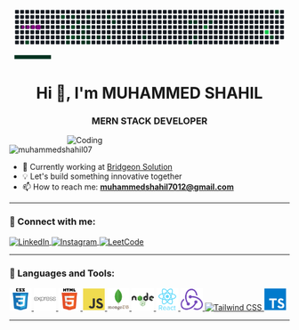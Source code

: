 <svg viewBox="-16 -32 880 192" width="880" height="192" xmlns="http://www.w3.org/2000/svg"><desc>Generated with https://github.com/Platane/snk</desc><style>:root{--cb:#1b1f230a;--cs:purple;--ce:#161b22;--c0:#161b22;--c1:#01311f;--c2:#034525;--c3:#0f6d31;--c4:#00c647}.c{shape-rendering:geometricPrecision;fill:var(--ce);stroke-width:1px;stroke:var(--cb);animation:none 27300ms linear infinite;width:12px;height:12px}@keyframes c0{5.12%{fill:var(--c1)}5.14%,100%{fill:var(--ce)}}.c.c0{fill:var(--c1);animation-name:c0}@keyframes c1{4.75%{fill:var(--c1)}4.77%,100%{fill:var(--ce)}}.c.c1{fill:var(--c1);animation-name:c1}@keyframes c2{61.16%{fill:var(--c2)}61.18%,100%{fill:var(--ce)}}.c.c2{fill:var(--c2);animation-name:c2}@keyframes c3{4.39%{fill:var(--c1)}4.41%,100%{fill:var(--ce)}}.c.c3{fill:var(--c1);animation-name:c3}@keyframes c4{2.19%{fill:var(--c1)}2.21%,100%{fill:var(--ce)}}.c.c4{fill:var(--c1);animation-name:c4}@keyframes c5{2.55%{fill:var(--c1)}2.57%,100%{fill:var(--ce)}}.c.c5{fill:var(--c1);animation-name:c5}@keyframes c6{56.77%{fill:var(--c2)}56.79%,100%{fill:var(--ce)}}.c.c6{fill:var(--c2);animation-name:c6}@keyframes c7{8.41%{fill:var(--c1)}8.43%,100%{fill:var(--ce)}}.c.c7{fill:var(--c1);animation-name:c7}@keyframes c8{9.51%{fill:var(--c1)}9.53%,100%{fill:var(--ce)}}.c.c8{fill:var(--c1);animation-name:c8}@keyframes c9{9.88%{fill:var(--c1)}9.9%,100%{fill:var(--ce)}}.c.c9{fill:var(--c1);animation-name:c9}@keyframes ca{15.01%{fill:var(--c1)}15.03%,100%{fill:var(--ce)}}.c.ca{fill:var(--c1);animation-name:ca}@keyframes cb{55.3%{fill:var(--c2)}55.32%,100%{fill:var(--ce)}}.c.cb{fill:var(--c2);animation-name:cb}@keyframes cc{54.57%{fill:var(--c2)}54.59%,100%{fill:var(--ce)}}.c.cc{fill:var(--c2);animation-name:cc}@keyframes cd{15.74%{fill:var(--c1)}15.76%,100%{fill:var(--ce)}}.c.cd{fill:var(--c1);animation-name:cd}@keyframes ce{16.84%{fill:var(--c1)}16.86%,100%{fill:var(--ce)}}.c.ce{fill:var(--c1);animation-name:ce}@keyframes cf{12.81%{fill:var(--c1)}12.83%,100%{fill:var(--ce)}}.c.cf{fill:var(--c1);animation-name:cf}@keyframes cg{12.44%{fill:var(--c1)}12.46%,100%{fill:var(--ce)}}.c.cg{fill:var(--c1);animation-name:cg}@keyframes ch{12.08%{fill:var(--c1)}12.1%,100%{fill:var(--ce)}}.c.ch{fill:var(--c1);animation-name:ch}@keyframes ci{10.98%{fill:var(--c1)}11%,100%{fill:var(--ce)}}.c.ci{fill:var(--c1);animation-name:ci}@keyframes cj{13.91%{fill:var(--c1)}13.93%,100%{fill:var(--ce)}}.c.cj{fill:var(--c1);animation-name:cj}@keyframes ck{13.18%{fill:var(--c1)}13.2%,100%{fill:var(--ce)}}.c.ck{fill:var(--c1);animation-name:ck}@keyframes cl{11.71%{fill:var(--c1)}11.73%,100%{fill:var(--ce)}}.c.cl{fill:var(--c1);animation-name:cl}@keyframes cm{11.35%{fill:var(--c1)}11.37%,100%{fill:var(--ce)}}.c.cm{fill:var(--c1);animation-name:cm}@keyframes cn{18.31%{fill:var(--c1)}18.33%,100%{fill:var(--ce)}}.c.cn{fill:var(--c1);animation-name:cn}@keyframes co{21.24%{fill:var(--c1)}21.26%,100%{fill:var(--ce)}}.c.co{fill:var(--c1);animation-name:co}@keyframes cp{19.04%{fill:var(--c1)}19.06%,100%{fill:var(--ce)}}.c.cp{fill:var(--c1);animation-name:cp}@keyframes cq{20.5%{fill:var(--c1)}20.52%,100%{fill:var(--ce)}}.c.cq{fill:var(--c1);animation-name:cq}@keyframes cr{25.26%{fill:var(--c1)}25.28%,100%{fill:var(--ce)}}.c.cr{fill:var(--c1);animation-name:cr}@keyframes cs{31.13%{fill:var(--c1)}31.15%,100%{fill:var(--ce)}}.c.cs{fill:var(--c1);animation-name:cs}@keyframes ct{29.66%{fill:var(--c1)}29.68%,100%{fill:var(--ce)}}.c.ct{fill:var(--c1);animation-name:ct}@keyframes cu{31.49%{fill:var(--c1)}31.51%,100%{fill:var(--ce)}}.c.cu{fill:var(--c1);animation-name:cu}@keyframes cv{28.93%{fill:var(--c1)}28.95%,100%{fill:var(--ce)}}.c.cv{fill:var(--c1);animation-name:cv}@keyframes cw{75.08%{fill:var(--c3)}75.1%,100%{fill:var(--ce)}}.c.cw{fill:var(--c3);animation-name:cw}@keyframes cx{32.59%{fill:var(--c1)}32.61%,100%{fill:var(--ce)}}.c.cx{fill:var(--c1);animation-name:cx}@keyframes cy{79.84%{fill:var(--c4)}79.86%,100%{fill:var(--ce)}}.c.cy{fill:var(--c4);animation-name:cy}@keyframes cz{40.28%{fill:var(--c2)}40.3%,100%{fill:var(--ce)}}.c.cz{fill:var(--c2);animation-name:cz}@keyframes c10{38.09%{fill:var(--c2)}38.11%,100%{fill:var(--ce)}}.c.c10{fill:var(--c2);animation-name:c10}.u{transform-origin:0 0;transform:scale(0,1);animation:none linear 27300ms infinite}@keyframes u0{2.19%{transform:scale(0.000,1)}2.21%,2.55%{transform:scale(0.034,1)}2.57%,4.39%{transform:scale(0.069,1)}4.41%,4.75%{transform:scale(0.103,1)}4.77%,5.12%{transform:scale(0.138,1)}5.14%,8.41%{transform:scale(0.172,1)}8.43%,9.51%{transform:scale(0.207,1)}9.53%,9.88%{transform:scale(0.241,1)}9.9%,10.98%{transform:scale(0.276,1)}11%,11.35%{transform:scale(0.310,1)}11.37%,11.71%{transform:scale(0.345,1)}11.73%,12.08%{transform:scale(0.379,1)}12.1%,12.44%{transform:scale(0.414,1)}12.46%,12.81%{transform:scale(0.448,1)}12.83%,13.18%{transform:scale(0.483,1)}13.2%,13.91%{transform:scale(0.517,1)}13.93%,15.01%{transform:scale(0.552,1)}15.03%,15.74%{transform:scale(0.586,1)}15.76%,16.84%{transform:scale(0.621,1)}16.86%,18.31%{transform:scale(0.655,1)}18.33%,19.04%{transform:scale(0.690,1)}19.06%,20.5%{transform:scale(0.724,1)}20.52%,21.24%{transform:scale(0.759,1)}21.26%,25.26%{transform:scale(0.793,1)}25.28%,28.93%{transform:scale(0.828,1)}28.95%,29.66%{transform:scale(0.862,1)}29.68%,31.13%{transform:scale(0.897,1)}31.15%,31.49%{transform:scale(0.931,1)}31.51%,32.59%{transform:scale(0.966,1)}32.61%,100%{transform:scale(1.000,1)}}.u.u0{fill:var(--c1);animation-name:u0;transform-origin:0.0px 0}@keyframes u1{38.09%{transform:scale(0.000,1)}38.11%,40.28%{transform:scale(0.167,1)}40.3%,54.57%{transform:scale(0.333,1)}54.59%,55.3%{transform:scale(0.500,1)}55.32%,56.77%{transform:scale(0.667,1)}56.79%,61.16%{transform:scale(0.833,1)}61.18%,100%{transform:scale(1.000,1)}}.u.u1{fill:var(--c2);animation-name:u1;transform-origin:664.6px 0}@keyframes u2{75.08%{transform:scale(0.000,1)}75.1%,100%{transform:scale(1.000,1)}}.u.u2{fill:var(--c3);animation-name:u2;transform-origin:802.2px 0}@keyframes u3{79.84%{transform:scale(0.000,1)}79.86%,100%{transform:scale(1.000,1)}}.u.u3{fill:var(--c4);animation-name:u3;transform-origin:825.1px 0}.s{shape-rendering:geometricPrecision;fill:var(--cs);animation:none linear 27300ms infinite}@keyframes s0{0%,99.63%{transform:translate(0px,-16px)}0.37%{transform:translate(0px,0px)}1.83%{transform:translate(64px,0px)}2.2%{transform:translate(64px,16px)}2.56%,97.07%{transform:translate(80px,16px)}2.93%{transform:translate(80px,32px)}3.66%{transform:translate(48px,32px)}4.4%{transform:translate(48px,64px)}5.13%{transform:translate(16px,64px)}5.49%{transform:translate(16px,48px)}8.79%{transform:translate(160px,48px)}9.89%{transform:translate(160px,96px)}11.36%{transform:translate(224px,96px)}11.72%{transform:translate(224px,80px)}12.09%{transform:translate(208px,80px)}12.82%{transform:translate(208px,48px)}13.19%{transform:translate(224px,48px)}13.92%{transform:translate(224px,16px)}15.02%,56.04%{transform:translate(176px,16px)}15.38%{transform:translate(176px,32px)}15.75%{transform:translate(192px,32px)}16.85%{transform:translate(192px,80px)}19.41%{transform:translate(304px,80px)}20.88%{transform:translate(304px,16px)}21.25%{transform:translate(288px,16px)}21.61%{transform:translate(288px,32px)}24.18%{transform:translate(400px,32px)}25.27%{transform:translate(400px,80px)}28.94%{transform:translate(560px,80px)}29.3%{transform:translate(560px,96px)}29.67%{transform:translate(544px,96px)}31.14%{transform:translate(544px,32px)}37.36%{transform:translate(816px,32px)}38.1%{transform:translate(816px,0px)}38.46%{transform:translate(800px,0px)}40.29%{transform:translate(800px,80px)}54.58%{transform:translate(176px,80px)}59.34%{transform:translate(32px,16px)}61.17%{transform:translate(32px,96px)}73.99%{transform:translate(592px,96px)}75.09%{transform:translate(592px,48px)}79.49%{transform:translate(784px,48px)}79.85%{transform:translate(784px,64px)}94.87%{transform:translate(128px,64px)}95.24%{transform:translate(128px,48px)}95.6%{transform:translate(112px,48px)}96.34%{transform:translate(112px,16px)}97.8%{transform:translate(80px,-16px)}}.s.s0{transform:translate(0px,-16px);animation-name:s0}@keyframes s1{0%,99.63%{transform:translate(16px,-16px)}0.37%{transform:translate(0px,-16px)}0.73%{transform:translate(0px,0px)}2.2%{transform:translate(64px,0px)}2.56%{transform:translate(64px,16px)}2.93%,97.44%{transform:translate(80px,16px)}3.3%{transform:translate(80px,32px)}4.03%{transform:translate(48px,32px)}4.76%{transform:translate(48px,64px)}5.49%{transform:translate(16px,64px)}5.86%{transform:translate(16px,48px)}9.16%{transform:translate(160px,48px)}10.26%{transform:translate(160px,96px)}11.72%{transform:translate(224px,96px)}12.09%{transform:translate(224px,80px)}12.45%{transform:translate(208px,80px)}13.19%{transform:translate(208px,48px)}13.55%{transform:translate(224px,48px)}14.29%{transform:translate(224px,16px)}15.38%,56.41%{transform:translate(176px,16px)}15.75%{transform:translate(176px,32px)}16.12%{transform:translate(192px,32px)}17.22%{transform:translate(192px,80px)}19.78%{transform:translate(304px,80px)}21.25%{transform:translate(304px,16px)}21.61%{transform:translate(288px,16px)}21.98%{transform:translate(288px,32px)}24.54%{transform:translate(400px,32px)}25.64%{transform:translate(400px,80px)}29.3%{transform:translate(560px,80px)}29.67%{transform:translate(560px,96px)}30.04%{transform:translate(544px,96px)}31.5%{transform:translate(544px,32px)}37.73%{transform:translate(816px,32px)}38.46%{transform:translate(816px,0px)}38.83%{transform:translate(800px,0px)}40.66%{transform:translate(800px,80px)}54.95%{transform:translate(176px,80px)}59.71%{transform:translate(32px,16px)}61.54%{transform:translate(32px,96px)}74.36%{transform:translate(592px,96px)}75.46%{transform:translate(592px,48px)}79.85%{transform:translate(784px,48px)}80.22%{transform:translate(784px,64px)}95.24%{transform:translate(128px,64px)}95.6%{transform:translate(128px,48px)}95.97%{transform:translate(112px,48px)}96.7%{transform:translate(112px,16px)}98.17%{transform:translate(80px,-16px)}}.s.s1{transform:translate(16px,-16px);animation-name:s1}@keyframes s2{0%,99.63%{transform:translate(32px,-16px)}0.73%{transform:translate(0px,-16px)}1.1%{transform:translate(0px,0px)}2.56%{transform:translate(64px,0px)}2.93%{transform:translate(64px,16px)}3.3%,97.8%{transform:translate(80px,16px)}3.66%{transform:translate(80px,32px)}4.4%{transform:translate(48px,32px)}5.13%{transform:translate(48px,64px)}5.86%{transform:translate(16px,64px)}6.23%{transform:translate(16px,48px)}9.52%{transform:translate(160px,48px)}10.62%{transform:translate(160px,96px)}12.09%{transform:translate(224px,96px)}12.45%{transform:translate(224px,80px)}12.82%{transform:translate(208px,80px)}13.55%{transform:translate(208px,48px)}13.92%{transform:translate(224px,48px)}14.65%{transform:translate(224px,16px)}15.75%,56.78%{transform:translate(176px,16px)}16.12%{transform:translate(176px,32px)}16.48%{transform:translate(192px,32px)}17.58%{transform:translate(192px,80px)}20.15%{transform:translate(304px,80px)}21.61%{transform:translate(304px,16px)}21.98%{transform:translate(288px,16px)}22.34%{transform:translate(288px,32px)}24.91%{transform:translate(400px,32px)}26.01%{transform:translate(400px,80px)}29.67%{transform:translate(560px,80px)}30.04%{transform:translate(560px,96px)}30.4%{transform:translate(544px,96px)}31.87%{transform:translate(544px,32px)}38.1%{transform:translate(816px,32px)}38.83%{transform:translate(816px,0px)}39.19%{transform:translate(800px,0px)}41.03%{transform:translate(800px,80px)}55.31%{transform:translate(176px,80px)}60.07%{transform:translate(32px,16px)}61.9%{transform:translate(32px,96px)}74.73%{transform:translate(592px,96px)}75.82%{transform:translate(592px,48px)}80.22%{transform:translate(784px,48px)}80.59%{transform:translate(784px,64px)}95.6%{transform:translate(128px,64px)}95.97%{transform:translate(128px,48px)}96.34%{transform:translate(112px,48px)}97.07%{transform:translate(112px,16px)}98.53%{transform:translate(80px,-16px)}}.s.s2{transform:translate(32px,-16px);animation-name:s2}@keyframes s3{0%,99.63%{transform:translate(48px,-16px)}1.1%{transform:translate(0px,-16px)}1.47%{transform:translate(0px,0px)}2.93%{transform:translate(64px,0px)}3.3%{transform:translate(64px,16px)}3.66%,98.17%{transform:translate(80px,16px)}4.03%{transform:translate(80px,32px)}4.76%{transform:translate(48px,32px)}5.49%{transform:translate(48px,64px)}6.23%{transform:translate(16px,64px)}6.59%{transform:translate(16px,48px)}9.89%{transform:translate(160px,48px)}10.99%{transform:translate(160px,96px)}12.45%{transform:translate(224px,96px)}12.82%{transform:translate(224px,80px)}13.19%{transform:translate(208px,80px)}13.92%{transform:translate(208px,48px)}14.29%{transform:translate(224px,48px)}15.02%{transform:translate(224px,16px)}16.12%,57.14%{transform:translate(176px,16px)}16.48%{transform:translate(176px,32px)}16.85%{transform:translate(192px,32px)}17.95%{transform:translate(192px,80px)}20.51%{transform:translate(304px,80px)}21.98%{transform:translate(304px,16px)}22.34%{transform:translate(288px,16px)}22.71%{transform:translate(288px,32px)}25.27%{transform:translate(400px,32px)}26.37%{transform:translate(400px,80px)}30.04%{transform:translate(560px,80px)}30.4%{transform:translate(560px,96px)}30.77%{transform:translate(544px,96px)}32.23%{transform:translate(544px,32px)}38.46%{transform:translate(816px,32px)}39.19%{transform:translate(816px,0px)}39.56%{transform:translate(800px,0px)}41.39%{transform:translate(800px,80px)}55.68%{transform:translate(176px,80px)}60.44%{transform:translate(32px,16px)}62.27%{transform:translate(32px,96px)}75.09%{transform:translate(592px,96px)}76.19%{transform:translate(592px,48px)}80.59%{transform:translate(784px,48px)}80.95%{transform:translate(784px,64px)}95.97%{transform:translate(128px,64px)}96.34%{transform:translate(128px,48px)}96.7%{transform:translate(112px,48px)}97.44%{transform:translate(112px,16px)}98.9%{transform:translate(80px,-16px)}}.s.s3{transform:translate(48px,-16px);animation-name:s3}</style><rect class="c" x="2" y="2" rx="2" ry="2"/><rect class="c" x="2" y="18" rx="2" ry="2"/><rect class="c" x="2" y="34" rx="2" ry="2"/><rect class="c" x="2" y="50" rx="2" ry="2"/><rect class="c" x="2" y="66" rx="2" ry="2"/><rect class="c" x="2" y="82" rx="2" ry="2"/><rect class="c" x="2" y="98" rx="2" ry="2"/><rect class="c" x="18" y="2" rx="2" ry="2"/><rect class="c" x="18" y="18" rx="2" ry="2"/><rect class="c" x="18" y="34" rx="2" ry="2"/><rect class="c" x="18" y="50" rx="2" ry="2"/><rect class="c c0" x="18" y="66" rx="2" ry="2"/><rect class="c" x="18" y="82" rx="2" ry="2"/><rect class="c" x="18" y="98" rx="2" ry="2"/><rect class="c" x="34" y="2" rx="2" ry="2"/><rect class="c" x="34" y="18" rx="2" ry="2"/><rect class="c" x="34" y="34" rx="2" ry="2"/><rect class="c" x="34" y="50" rx="2" ry="2"/><rect class="c c1" x="34" y="66" rx="2" ry="2"/><rect class="c" x="34" y="82" rx="2" ry="2"/><rect class="c c2" x="34" y="98" rx="2" ry="2"/><rect class="c" x="50" y="2" rx="2" ry="2"/><rect class="c" x="50" y="18" rx="2" ry="2"/><rect class="c" x="50" y="34" rx="2" ry="2"/><rect class="c" x="50" y="50" rx="2" ry="2"/><rect class="c c3" x="50" y="66" rx="2" ry="2"/><rect class="c" x="50" y="82" rx="2" ry="2"/><rect class="c" x="50" y="98" rx="2" ry="2"/><rect class="c" x="66" y="2" rx="2" ry="2"/><rect class="c c4" x="66" y="18" rx="2" ry="2"/><rect class="c" x="66" y="34" rx="2" ry="2"/><rect class="c" x="66" y="50" rx="2" ry="2"/><rect class="c" x="66" y="66" rx="2" ry="2"/><rect class="c" x="66" y="82" rx="2" ry="2"/><rect class="c" x="66" y="98" rx="2" ry="2"/><rect class="c" x="82" y="2" rx="2" ry="2"/><rect class="c c5" x="82" y="18" rx="2" ry="2"/><rect class="c" x="82" y="34" rx="2" ry="2"/><rect class="c" x="82" y="50" rx="2" ry="2"/><rect class="c" x="82" y="66" rx="2" ry="2"/><rect class="c" x="82" y="82" rx="2" ry="2"/><rect class="c" x="82" y="98" rx="2" ry="2"/><rect class="c" x="98" y="2" rx="2" ry="2"/><rect class="c" x="98" y="18" rx="2" ry="2"/><rect class="c" x="98" y="34" rx="2" ry="2"/><rect class="c" x="98" y="50" rx="2" ry="2"/><rect class="c" x="98" y="66" rx="2" ry="2"/><rect class="c" x="98" y="82" rx="2" ry="2"/><rect class="c" x="98" y="98" rx="2" ry="2"/><rect class="c" x="114" y="2" rx="2" ry="2"/><rect class="c" x="114" y="18" rx="2" ry="2"/><rect class="c" x="114" y="34" rx="2" ry="2"/><rect class="c" x="114" y="50" rx="2" ry="2"/><rect class="c" x="114" y="66" rx="2" ry="2"/><rect class="c" x="114" y="82" rx="2" ry="2"/><rect class="c" x="114" y="98" rx="2" ry="2"/><rect class="c" x="130" y="2" rx="2" ry="2"/><rect class="c" x="130" y="18" rx="2" ry="2"/><rect class="c" x="130" y="34" rx="2" ry="2"/><rect class="c" x="130" y="50" rx="2" ry="2"/><rect class="c" x="130" y="66" rx="2" ry="2"/><rect class="c" x="130" y="82" rx="2" ry="2"/><rect class="c" x="130" y="98" rx="2" ry="2"/><rect class="c" x="146" y="2" rx="2" ry="2"/><rect class="c c6" x="146" y="18" rx="2" ry="2"/><rect class="c" x="146" y="34" rx="2" ry="2"/><rect class="c c7" x="146" y="50" rx="2" ry="2"/><rect class="c" x="146" y="66" rx="2" ry="2"/><rect class="c" x="146" y="82" rx="2" ry="2"/><rect class="c" x="146" y="98" rx="2" ry="2"/><rect class="c" x="162" y="2" rx="2" ry="2"/><rect class="c" x="162" y="18" rx="2" ry="2"/><rect class="c" x="162" y="34" rx="2" ry="2"/><rect class="c" x="162" y="50" rx="2" ry="2"/><rect class="c" x="162" y="66" rx="2" ry="2"/><rect class="c c8" x="162" y="82" rx="2" ry="2"/><rect class="c c9" x="162" y="98" rx="2" ry="2"/><rect class="c" x="178" y="2" rx="2" ry="2"/><rect class="c ca" x="178" y="18" rx="2" ry="2"/><rect class="c" x="178" y="34" rx="2" ry="2"/><rect class="c cb" x="178" y="50" rx="2" ry="2"/><rect class="c" x="178" y="66" rx="2" ry="2"/><rect class="c cc" x="178" y="82" rx="2" ry="2"/><rect class="c" x="178" y="98" rx="2" ry="2"/><rect class="c" x="194" y="2" rx="2" ry="2"/><rect class="c" x="194" y="18" rx="2" ry="2"/><rect class="c cd" x="194" y="34" rx="2" ry="2"/><rect class="c" x="194" y="50" rx="2" ry="2"/><rect class="c" x="194" y="66" rx="2" ry="2"/><rect class="c ce" x="194" y="82" rx="2" ry="2"/><rect class="c" x="194" y="98" rx="2" ry="2"/><rect class="c" x="210" y="2" rx="2" ry="2"/><rect class="c" x="210" y="18" rx="2" ry="2"/><rect class="c" x="210" y="34" rx="2" ry="2"/><rect class="c cf" x="210" y="50" rx="2" ry="2"/><rect class="c cg" x="210" y="66" rx="2" ry="2"/><rect class="c ch" x="210" y="82" rx="2" ry="2"/><rect class="c ci" x="210" y="98" rx="2" ry="2"/><rect class="c" x="226" y="2" rx="2" ry="2"/><rect class="c cj" x="226" y="18" rx="2" ry="2"/><rect class="c" x="226" y="34" rx="2" ry="2"/><rect class="c ck" x="226" y="50" rx="2" ry="2"/><rect class="c" x="226" y="66" rx="2" ry="2"/><rect class="c cl" x="226" y="82" rx="2" ry="2"/><rect class="c cm" x="226" y="98" rx="2" ry="2"/><rect class="c" x="242" y="2" rx="2" ry="2"/><rect class="c" x="242" y="18" rx="2" ry="2"/><rect class="c" x="242" y="34" rx="2" ry="2"/><rect class="c" x="242" y="50" rx="2" ry="2"/><rect class="c" x="242" y="66" rx="2" ry="2"/><rect class="c" x="242" y="82" rx="2" ry="2"/><rect class="c" x="242" y="98" rx="2" ry="2"/><rect class="c" x="258" y="2" rx="2" ry="2"/><rect class="c" x="258" y="18" rx="2" ry="2"/><rect class="c" x="258" y="34" rx="2" ry="2"/><rect class="c" x="258" y="50" rx="2" ry="2"/><rect class="c" x="258" y="66" rx="2" ry="2"/><rect class="c cn" x="258" y="82" rx="2" ry="2"/><rect class="c" x="258" y="98" rx="2" ry="2"/><rect class="c" x="274" y="2" rx="2" ry="2"/><rect class="c" x="274" y="18" rx="2" ry="2"/><rect class="c" x="274" y="34" rx="2" ry="2"/><rect class="c" x="274" y="50" rx="2" ry="2"/><rect class="c" x="274" y="66" rx="2" ry="2"/><rect class="c" x="274" y="82" rx="2" ry="2"/><rect class="c" x="274" y="98" rx="2" ry="2"/><rect class="c" x="290" y="2" rx="2" ry="2"/><rect class="c co" x="290" y="18" rx="2" ry="2"/><rect class="c" x="290" y="34" rx="2" ry="2"/><rect class="c" x="290" y="50" rx="2" ry="2"/><rect class="c" x="290" y="66" rx="2" ry="2"/><rect class="c cp" x="290" y="82" rx="2" ry="2"/><rect class="c" x="290" y="98" rx="2" ry="2"/><rect class="c" x="306" y="2" rx="2" ry="2"/><rect class="c" x="306" y="18" rx="2" ry="2"/><rect class="c cq" x="306" y="34" rx="2" ry="2"/><rect class="c" x="306" y="50" rx="2" ry="2"/><rect class="c" x="306" y="66" rx="2" ry="2"/><rect class="c" x="306" y="82" rx="2" ry="2"/><rect class="c" x="306" y="98" rx="2" ry="2"/><rect class="c" x="322" y="2" rx="2" ry="2"/><rect class="c" x="322" y="18" rx="2" ry="2"/><rect class="c" x="322" y="34" rx="2" ry="2"/><rect class="c" x="322" y="50" rx="2" ry="2"/><rect class="c" x="322" y="66" rx="2" ry="2"/><rect class="c" x="322" y="82" rx="2" ry="2"/><rect class="c" x="322" y="98" rx="2" ry="2"/><rect class="c" x="338" y="2" rx="2" ry="2"/><rect class="c" x="338" y="18" rx="2" ry="2"/><rect class="c" x="338" y="34" rx="2" ry="2"/><rect class="c" x="338" y="50" rx="2" ry="2"/><rect class="c" x="338" y="66" rx="2" ry="2"/><rect class="c" x="338" y="82" rx="2" ry="2"/><rect class="c" x="338" y="98" rx="2" ry="2"/><rect class="c" x="354" y="2" rx="2" ry="2"/><rect class="c" x="354" y="18" rx="2" ry="2"/><rect class="c" x="354" y="34" rx="2" ry="2"/><rect class="c" x="354" y="50" rx="2" ry="2"/><rect class="c" x="354" y="66" rx="2" ry="2"/><rect class="c" x="354" y="82" rx="2" ry="2"/><rect class="c" x="354" y="98" rx="2" ry="2"/><rect class="c" x="370" y="2" rx="2" ry="2"/><rect class="c" x="370" y="18" rx="2" ry="2"/><rect class="c" x="370" y="34" rx="2" ry="2"/><rect class="c" x="370" y="50" rx="2" ry="2"/><rect class="c" x="370" y="66" rx="2" ry="2"/><rect class="c" x="370" y="82" rx="2" ry="2"/><rect class="c" x="370" y="98" rx="2" ry="2"/><rect class="c" x="386" y="2" rx="2" ry="2"/><rect class="c" x="386" y="18" rx="2" ry="2"/><rect class="c" x="386" y="34" rx="2" ry="2"/><rect class="c" x="386" y="50" rx="2" ry="2"/><rect class="c" x="386" y="66" rx="2" ry="2"/><rect class="c" x="386" y="82" rx="2" ry="2"/><rect class="c" x="386" y="98" rx="2" ry="2"/><rect class="c" x="402" y="2" rx="2" ry="2"/><rect class="c" x="402" y="18" rx="2" ry="2"/><rect class="c" x="402" y="34" rx="2" ry="2"/><rect class="c" x="402" y="50" rx="2" ry="2"/><rect class="c" x="402" y="66" rx="2" ry="2"/><rect class="c cr" x="402" y="82" rx="2" ry="2"/><rect class="c" x="402" y="98" rx="2" ry="2"/><rect class="c" x="418" y="2" rx="2" ry="2"/><rect class="c" x="418" y="18" rx="2" ry="2"/><rect class="c" x="418" y="34" rx="2" ry="2"/><rect class="c" x="418" y="50" rx="2" ry="2"/><rect class="c" x="418" y="66" rx="2" ry="2"/><rect class="c" x="418" y="82" rx="2" ry="2"/><rect class="c" x="418" y="98" rx="2" ry="2"/><rect class="c" x="434" y="2" rx="2" ry="2"/><rect class="c" x="434" y="18" rx="2" ry="2"/><rect class="c" x="434" y="34" rx="2" ry="2"/><rect class="c" x="434" y="50" rx="2" ry="2"/><rect class="c" x="434" y="66" rx="2" ry="2"/><rect class="c" x="434" y="82" rx="2" ry="2"/><rect class="c" x="434" y="98" rx="2" ry="2"/><rect class="c" x="450" y="2" rx="2" ry="2"/><rect class="c" x="450" y="18" rx="2" ry="2"/><rect class="c" x="450" y="34" rx="2" ry="2"/><rect class="c" x="450" y="50" rx="2" ry="2"/><rect class="c" x="450" y="66" rx="2" ry="2"/><rect class="c" x="450" y="82" rx="2" ry="2"/><rect class="c" x="450" y="98" rx="2" ry="2"/><rect class="c" x="466" y="2" rx="2" ry="2"/><rect class="c" x="466" y="18" rx="2" ry="2"/><rect class="c" x="466" y="34" rx="2" ry="2"/><rect class="c" x="466" y="50" rx="2" ry="2"/><rect class="c" x="466" y="66" rx="2" ry="2"/><rect class="c" x="466" y="82" rx="2" ry="2"/><rect class="c" x="466" y="98" rx="2" ry="2"/><rect class="c" x="482" y="2" rx="2" ry="2"/><rect class="c" x="482" y="18" rx="2" ry="2"/><rect class="c" x="482" y="34" rx="2" ry="2"/><rect class="c" x="482" y="50" rx="2" ry="2"/><rect class="c" x="482" y="66" rx="2" ry="2"/><rect class="c" x="482" y="82" rx="2" ry="2"/><rect class="c" x="482" y="98" rx="2" ry="2"/><rect class="c" x="498" y="2" rx="2" ry="2"/><rect class="c" x="498" y="18" rx="2" ry="2"/><rect class="c" x="498" y="34" rx="2" ry="2"/><rect class="c" x="498" y="50" rx="2" ry="2"/><rect class="c" x="498" y="66" rx="2" ry="2"/><rect class="c" x="498" y="82" rx="2" ry="2"/><rect class="c" x="498" y="98" rx="2" ry="2"/><rect class="c" x="514" y="2" rx="2" ry="2"/><rect class="c" x="514" y="18" rx="2" ry="2"/><rect class="c" x="514" y="34" rx="2" ry="2"/><rect class="c" x="514" y="50" rx="2" ry="2"/><rect class="c" x="514" y="66" rx="2" ry="2"/><rect class="c" x="514" y="82" rx="2" ry="2"/><rect class="c" x="514" y="98" rx="2" ry="2"/><rect class="c" x="530" y="2" rx="2" ry="2"/><rect class="c" x="530" y="18" rx="2" ry="2"/><rect class="c" x="530" y="34" rx="2" ry="2"/><rect class="c" x="530" y="50" rx="2" ry="2"/><rect class="c" x="530" y="66" rx="2" ry="2"/><rect class="c" x="530" y="82" rx="2" ry="2"/><rect class="c" x="530" y="98" rx="2" ry="2"/><rect class="c" x="546" y="2" rx="2" ry="2"/><rect class="c" x="546" y="18" rx="2" ry="2"/><rect class="c cs" x="546" y="34" rx="2" ry="2"/><rect class="c" x="546" y="50" rx="2" ry="2"/><rect class="c" x="546" y="66" rx="2" ry="2"/><rect class="c" x="546" y="82" rx="2" ry="2"/><rect class="c ct" x="546" y="98" rx="2" ry="2"/><rect class="c" x="562" y="2" rx="2" ry="2"/><rect class="c" x="562" y="18" rx="2" ry="2"/><rect class="c cu" x="562" y="34" rx="2" ry="2"/><rect class="c" x="562" y="50" rx="2" ry="2"/><rect class="c" x="562" y="66" rx="2" ry="2"/><rect class="c cv" x="562" y="82" rx="2" ry="2"/><rect class="c" x="562" y="98" rx="2" ry="2"/><rect class="c" x="578" y="2" rx="2" ry="2"/><rect class="c" x="578" y="18" rx="2" ry="2"/><rect class="c" x="578" y="34" rx="2" ry="2"/><rect class="c" x="578" y="50" rx="2" ry="2"/><rect class="c" x="578" y="66" rx="2" ry="2"/><rect class="c" x="578" y="82" rx="2" ry="2"/><rect class="c" x="578" y="98" rx="2" ry="2"/><rect class="c" x="594" y="2" rx="2" ry="2"/><rect class="c" x="594" y="18" rx="2" ry="2"/><rect class="c" x="594" y="34" rx="2" ry="2"/><rect class="c cw" x="594" y="50" rx="2" ry="2"/><rect class="c" x="594" y="66" rx="2" ry="2"/><rect class="c" x="594" y="82" rx="2" ry="2"/><rect class="c" x="594" y="98" rx="2" ry="2"/><rect class="c" x="610" y="2" rx="2" ry="2"/><rect class="c" x="610" y="18" rx="2" ry="2"/><rect class="c cx" x="610" y="34" rx="2" ry="2"/><rect class="c" x="610" y="50" rx="2" ry="2"/><rect class="c" x="610" y="66" rx="2" ry="2"/><rect class="c" x="610" y="82" rx="2" ry="2"/><rect class="c" x="610" y="98" rx="2" ry="2"/><rect class="c" x="626" y="2" rx="2" ry="2"/><rect class="c" x="626" y="18" rx="2" ry="2"/><rect class="c" x="626" y="34" rx="2" ry="2"/><rect class="c" x="626" y="50" rx="2" ry="2"/><rect class="c" x="626" y="66" rx="2" ry="2"/><rect class="c" x="626" y="82" rx="2" ry="2"/><rect class="c" x="626" y="98" rx="2" ry="2"/><rect class="c" x="642" y="2" rx="2" ry="2"/><rect class="c" x="642" y="18" rx="2" ry="2"/><rect class="c" x="642" y="34" rx="2" ry="2"/><rect class="c" x="642" y="50" rx="2" ry="2"/><rect class="c" x="642" y="66" rx="2" ry="2"/><rect class="c" x="642" y="82" rx="2" ry="2"/><rect class="c" x="642" y="98" rx="2" ry="2"/><rect class="c" x="658" y="2" rx="2" ry="2"/><rect class="c" x="658" y="18" rx="2" ry="2"/><rect class="c" x="658" y="34" rx="2" ry="2"/><rect class="c" x="658" y="50" rx="2" ry="2"/><rect class="c" x="658" y="66" rx="2" ry="2"/><rect class="c" x="658" y="82" rx="2" ry="2"/><rect class="c" x="658" y="98" rx="2" ry="2"/><rect class="c" x="674" y="2" rx="2" ry="2"/><rect class="c" x="674" y="18" rx="2" ry="2"/><rect class="c" x="674" y="34" rx="2" ry="2"/><rect class="c" x="674" y="50" rx="2" ry="2"/><rect class="c" x="674" y="66" rx="2" ry="2"/><rect class="c" x="674" y="82" rx="2" ry="2"/><rect class="c" x="674" y="98" rx="2" ry="2"/><rect class="c" x="690" y="2" rx="2" ry="2"/><rect class="c" x="690" y="18" rx="2" ry="2"/><rect class="c" x="690" y="34" rx="2" ry="2"/><rect class="c" x="690" y="50" rx="2" ry="2"/><rect class="c" x="690" y="66" rx="2" ry="2"/><rect class="c" x="690" y="82" rx="2" ry="2"/><rect class="c" x="690" y="98" rx="2" ry="2"/><rect class="c" x="706" y="2" rx="2" ry="2"/><rect class="c" x="706" y="18" rx="2" ry="2"/><rect class="c" x="706" y="34" rx="2" ry="2"/><rect class="c" x="706" y="50" rx="2" ry="2"/><rect class="c" x="706" y="66" rx="2" ry="2"/><rect class="c" x="706" y="82" rx="2" ry="2"/><rect class="c" x="706" y="98" rx="2" ry="2"/><rect class="c" x="722" y="2" rx="2" ry="2"/><rect class="c" x="722" y="18" rx="2" ry="2"/><rect class="c" x="722" y="34" rx="2" ry="2"/><rect class="c" x="722" y="50" rx="2" ry="2"/><rect class="c" x="722" y="66" rx="2" ry="2"/><rect class="c" x="722" y="82" rx="2" ry="2"/><rect class="c" x="722" y="98" rx="2" ry="2"/><rect class="c" x="738" y="2" rx="2" ry="2"/><rect class="c" x="738" y="18" rx="2" ry="2"/><rect class="c" x="738" y="34" rx="2" ry="2"/><rect class="c" x="738" y="50" rx="2" ry="2"/><rect class="c" x="738" y="66" rx="2" ry="2"/><rect class="c" x="738" y="82" rx="2" ry="2"/><rect class="c" x="738" y="98" rx="2" ry="2"/><rect class="c" x="754" y="2" rx="2" ry="2"/><rect class="c" x="754" y="18" rx="2" ry="2"/><rect class="c" x="754" y="34" rx="2" ry="2"/><rect class="c" x="754" y="50" rx="2" ry="2"/><rect class="c" x="754" y="66" rx="2" ry="2"/><rect class="c" x="754" y="82" rx="2" ry="2"/><rect class="c" x="754" y="98" rx="2" ry="2"/><rect class="c" x="770" y="2" rx="2" ry="2"/><rect class="c" x="770" y="18" rx="2" ry="2"/><rect class="c" x="770" y="34" rx="2" ry="2"/><rect class="c" x="770" y="50" rx="2" ry="2"/><rect class="c" x="770" y="66" rx="2" ry="2"/><rect class="c" x="770" y="82" rx="2" ry="2"/><rect class="c" x="770" y="98" rx="2" ry="2"/><rect class="c" x="786" y="2" rx="2" ry="2"/><rect class="c" x="786" y="18" rx="2" ry="2"/><rect class="c" x="786" y="34" rx="2" ry="2"/><rect class="c" x="786" y="50" rx="2" ry="2"/><rect class="c cy" x="786" y="66" rx="2" ry="2"/><rect class="c" x="786" y="82" rx="2" ry="2"/><rect class="c" x="786" y="98" rx="2" ry="2"/><rect class="c" x="802" y="2" rx="2" ry="2"/><rect class="c" x="802" y="18" rx="2" ry="2"/><rect class="c" x="802" y="34" rx="2" ry="2"/><rect class="c" x="802" y="50" rx="2" ry="2"/><rect class="c" x="802" y="66" rx="2" ry="2"/><rect class="c cz" x="802" y="82" rx="2" ry="2"/><rect class="c" x="802" y="98" rx="2" ry="2"/><rect class="c c10" x="818" y="2" rx="2" ry="2"/><rect class="c" x="818" y="18" rx="2" ry="2"/><rect class="c" x="818" y="34" rx="2" ry="2"/><rect class="c" x="818" y="50" rx="2" ry="2"/><rect class="c" x="818" y="66" rx="2" ry="2"/><rect class="c" x="818" y="82" rx="2" ry="2"/><rect class="c" x="818" y="98" rx="2" ry="2"/><rect class="c" x="834" y="2" rx="2" ry="2"/><rect class="c" x="834" y="18" rx="2" ry="2"/><rect class="c" x="834" y="34" rx="2" ry="2"/><rect class="c" x="834" y="50" rx="2" ry="2"/><rect class="c" x="834" y="66" rx="2" ry="2"/><rect class="c" x="834" y="82" rx="2" ry="2"/><rect class="u u0" height="12" width="665.2" x="0.0" y="144"/><rect class="u u1" height="12" width="138.1" x="664.6" y="144"/><rect class="u u2" height="12" width="23.5" x="802.2" y="144"/><rect class="u u3" height="12" width="23.5" x="825.1" y="144"/><rect class="s s0" x="0.8" y="0.8" width="14.4" height="14.4" rx="4.5" ry="4.5"/><rect class="s s1" x="1.8" y="1.8" width="12.3" height="12.3" rx="4.1" ry="4.1"/><rect class="s s2" x="2.6" y="2.6" width="10.8" height="10.8" rx="3.6" ry="3.6"/><rect class="s s3" x="3.0" y="3.0" width="9.9" height="9.9" rx="3.3" ry="3.3"/></svg>
<h1 align="center">Hi 👋, I'm MUHAMMED SHAHIL</h1>
<h3 align="center">MERN STACK DEVELOPER</h3>

<img align="right" alt="Coding" width="400" src="https://cdn.dribbble.com/users/2131993/screenshots/4948736/media/421d4ed2f3d23c73d64d20963f61f422.gif" />

<p align="left"> 
  <img src="https://komarev.com/ghpvc/?username=muhammedshahil07&label=Profile%20views&color=0e75b6&style=flat" alt="muhammedshahil07" /> 
</p>

- 🚀 Currently working at [Bridgeon Solution](https://bridgeon.in/)
- 💡 Let's build something innovative together  
- 📫 How to reach me: **muhammedshahil7012@gmail.com**

---

### 🔗 Connect with me:

<p align="left">
  <a href="https://www.linkedin.com/in/muhammed-shahil-7785b32b9/" target="blank">
    <img align="center" src="https://raw.githubusercontent.com/rahuldkjain/github-profile-readme-generator/master/src/images/icons/Social/linked-in-alt.svg" alt="LinkedIn" height="30" width="40" />
  </a>
  <a href="https://www.instagram.com/_shahiiil/" target="blank">
    <img align="center" src="https://raw.githubusercontent.com/rahuldkjain/github-profile-readme-generator/master/src/images/icons/Social/instagram.svg" alt="Instagram" height="30" width="40" />
  </a>
  <a href="https://leetcode.com/u/shahil-07/" target="blank">
    <img align="center" src="https://raw.githubusercontent.com/rahuldkjain/github-profile-readme-generator/master/src/images/icons/Social/leet-code.svg" alt="LeetCode" height="30" width="40" />
  </a>
</p>

---

### 🧰 Languages and Tools:

<p align="left">
  <a href="https://www.w3schools.com/css/" target="_blank" rel="noreferrer">
    <img src="https://raw.githubusercontent.com/devicons/devicon/master/icons/css3/css3-original-wordmark.svg" alt="CSS3" width="40" height="40"/>
  </a>
  <a href="https://expressjs.com" target="_blank" rel="noreferrer">
    <img src="https://raw.githubusercontent.com/devicons/devicon/master/icons/express/express-original-wordmark.svg" alt="Express" width="40" height="40"/>
  </a>
  <a href="https://www.w3.org/html/" target="_blank" rel="noreferrer">
    <img src="https://raw.githubusercontent.com/devicons/devicon/master/icons/html5/html5-original-wordmark.svg" alt="HTML5" width="40" height="40"/>
  </a>
  <a href="https://developer.mozilla.org/en-US/docs/Web/JavaScript" target="_blank" rel="noreferrer">
    <img src="https://raw.githubusercontent.com/devicons/devicon/master/icons/javascript/javascript-original.svg" alt="JavaScript" width="40" height="40"/>
  </a>
  <a href="https://www.mongodb.com/" target="_blank" rel="noreferrer">
    <img src="https://raw.githubusercontent.com/devicons/devicon/master/icons/mongodb/mongodb-original-wordmark.svg" alt="MongoDB" width="40" height="40"/>
  </a>
  <a href="https://nodejs.org" target="_blank" rel="noreferrer">
    <img src="https://raw.githubusercontent.com/devicons/devicon/master/icons/nodejs/nodejs-original-wordmark.svg" alt="Node.js" width="40" height="40"/>
  </a>
  <a href="https://reactjs.org/" target="_blank" rel="noreferrer">
    <img src="https://raw.githubusercontent.com/devicons/devicon/master/icons/react/react-original-wordmark.svg" alt="React" width="40" height="40"/>
  </a>
  <a href="https://redux.js.org" target="_blank" rel="noreferrer">
    <img src="https://raw.githubusercontent.com/devicons/devicon/master/icons/redux/redux-original.svg" alt="Redux" width="40" height="40"/>
  </a>
  <a href="https://tailwindcss.com/" target="_blank" rel="noreferrer">
    <img src="https://www.vectorlogo.zone/logos/tailwindcss/tailwindcss-icon.svg" alt="Tailwind CSS" width="40" height="40"/>
  </a>
  <a href="https://www.typescriptlang.org/" target="_blank" rel="noreferrer">
    <img src="https://raw.githubusercontent.com/devicons/devicon/master/icons/typescript/typescript-original.svg" alt="TypeScript" width="40" height="40"/>
  </a>
</p>

---

